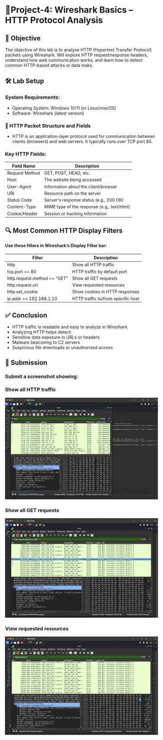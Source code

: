
# 🚀Project-4: Wireshark Basics – HTTP Protocol Analysis

## 🎯 Objective
The objective of this lab is to analyse HTTP (Hypertext Transfer Protocol) packets using Wireshark. Will explore HTTP request/response headers, understand how web communication works, and learn how to detect common HTTP-based attacks or data leaks.


## 🛠️ Lab Setup
### System Requirements:
- Operating System: Windows 10/11 (or Linux/macOS)
- Software: Wireshark (latest version)


### 📘 HTTP Packet Structure and Fields
- HTTP is an application-layer protocol used for communication between clients (browsers) and web servers. It typically runs over TCP port 80.

### Key HTTP Fields:

| Field Name	                                             | Description 
|-------------------------------------------------|----------------------------------------------------------------------------|
|Request Method	                                  |          GET, POST, HEAD, etc.|
|Host	                                            | The website being accessed|
|User-Agent                                       |   	Information about the client/browser|
|URI	                                            |     Resource path on the server|
|Status Code                                  	  |    Server's response status (e.g., 200 OK)|
|Content-Type                                	    |  MIME type of the response (e.g., text/html)|
|Cookie/Header                                    |   	Session or tracking information| 


## 🔍 Most Common HTTP Display Filters
#### Use these filters in Wireshark’s Display Filter bar:

| Filter	                                         |    Description 
|--------------------------------------------------|---------------------------------------------------------------------------|
|http	                                             | Show all HTTP traffic
|tcp.port == 80	                                   | HTTP traffic by default port
|http.request.method == "GET"                      |	Show all GET requests
|http.request.uri	                                 | View requested resources
|http.set_cookie	                                 | Show cookies in HTTP responses
|ip.addr == 192.168.1.10                           |	HTTP traffic to/from specific host



## ✅ Conclusion
- HTTP traffic is readable and easy to analyze in Wireshark.
- Analyzing HTTP helps detect:
- Sensitive data exposure in URLs or headers
- Malware beaconing to C2 servers
- Suspicious file downloads or unauthorized access


## 📸 Submission

### Submit a screenshot showing:

### Show all HTTP traffic
![image alt](https://github.com/sachinpatil-soc/30-Day-SOC-Analyst-Challenge-2025/blob/30c278d9bc2835a98fe922f6b18ca18942d3663e/http.png)

### Show all GET requests
![image alt](https://github.com/sachinpatil-soc/30-Day-SOC-Analyst-Challenge-2025/blob/30c278d9bc2835a98fe922f6b18ca18942d3663e/get-request.png)

### View requested resources
![image alt](https://github.com/sachinpatil-soc/30-Day-SOC-Analyst-Challenge-2025/blob/30c278d9bc2835a98fe922f6b18ca18942d3663e/view-request.png)
